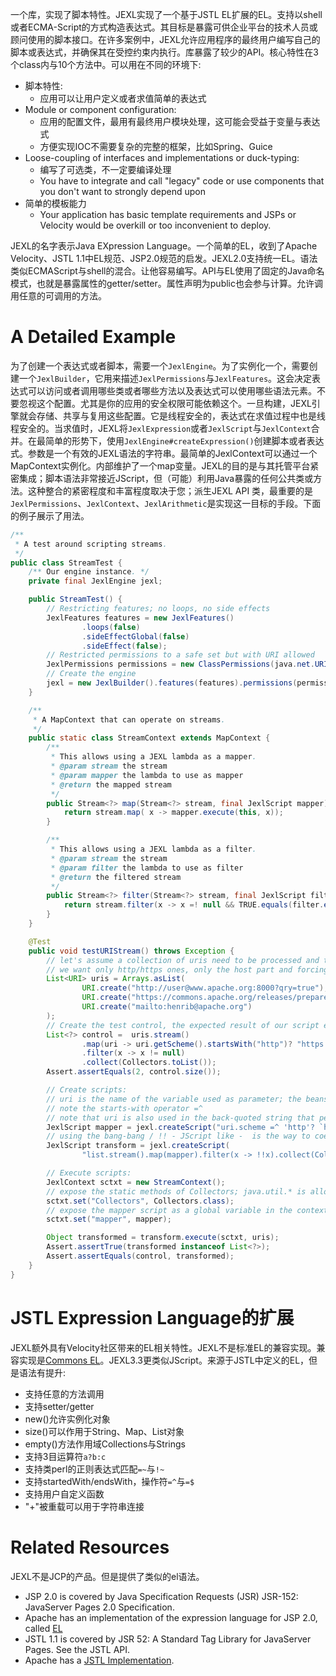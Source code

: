 一个库，实现了脚本特性。JEXL实现了一个基于JSTL EL扩展的EL。支持以shell或者ECMA-Script的方式构造表达式。其目标是暴露可供企业平台的技术人员或顾问使用的脚本接口。在许多案例中，JEXL允许应用程序的最终用户编写自己的脚本或表达式，并确保其在受控约束内执行。库暴露了较少的API。核心特性在3个class内与10个方法中。可以用在不同的环境下:
- 脚本特性:
  - 应用可以让用户定义或者求值简单的表达式
- Module or component configuration:
  - 应用的配置文件，最用有最终用户模块处理，这可能会受益于变量与表达式
  - 方便实现IOC不需要复杂的完整的框架，比如Spring、Guice
- Loose-coupling of interfaces and implementations or duck-typing:
  - 编写了可选类，不一定要编译处理
  - You have to integrate and call "legacy" code or use components that you don't want to strongly depend upon
- 简单的模板能力
  - Your application has basic template requirements and JSPs or Velocity would be overkill or too inconvenient to deploy.

JEXL的名字表示Java EXpression Language。一个简单的EL，收到了Apache Velocity、JSTL 1.1中EL规范、JSP2.0规范的启发。JEXL2.0支持统一EL。语法类似ECMAScript与shell的混合。让他容易编写。API与EL使用了固定的Java命名模式，也就是暴露属性的getter/setter。属性声明为public也会参与计算。允许调用任意的可调用的方法。
# A Detailed Example
为了创建一个表达式或者脚本，需要一个`JexlEngine`。为了实例化一个，需要创建一个`JexlBuilder`，它用来描述`JexlPermissions`与`JexlFeatures`。这会决定表达式可以访问或者调用哪些类或者哪些方法以及表达式可以使用哪些语法元素。不要忽视这个配置。尤其是你的应用的安全权限可能依赖这个。一旦构建，JEXL引擎就会存储、共享与复用这些配置。它是线程安全的，表达式在求值过程中也是线程安全的。当求值时，JEXL将`JexlExpression`或者`JexlScript`与`JexlContext`合并。在最简单的形势下，使用`JexlEngine#createExpression()`创建脚本或者表达式。参数是一个有效的JEXL语法的字符串。最简单的JexlContext可以通过一个MapContext实例化。内部维护了一个map变量。JEXL的目的是与其托管平台紧密集成；脚本语法非常接近JScript，但（可能）利用Java暴露的任何公共类或方法。这种整合的紧密程度和丰富程度取决于您；派生JEXL API 类，最重要的是`JexlPermissions`、`JexlContext`、`JexlArithmetic`是实现这一目标的手段。下面的例子展示了用法。
```java
/**
 * A test around scripting streams.
 */
public class StreamTest {
    /** Our engine instance. */
    private final JexlEngine jexl;

    public StreamTest() {
        // Restricting features; no loops, no side effects
        JexlFeatures features = new JexlFeatures()
                .loops(false)
                .sideEffectGlobal(false)
                .sideEffect(false);
        // Restricted permissions to a safe set but with URI allowed
        JexlPermissions permissions = new ClassPermissions(java.net.URI.class);
        // Create the engine
        jexl = new JexlBuilder().features(features).permissions(permissions).create();
    }

    /**
     * A MapContext that can operate on streams.
     */
    public static class StreamContext extends MapContext {
        /**
         * This allows using a JEXL lambda as a mapper.
         * @param stream the stream
         * @param mapper the lambda to use as mapper
         * @return the mapped stream
         */
        public Stream<?> map(Stream<?> stream, final JexlScript mapper) {
            return stream.map( x -> mapper.execute(this, x));
        }

        /**
         * This allows using a JEXL lambda as a filter.
         * @param stream the stream
         * @param filter the lambda to use as filter
         * @return the filtered stream
         */
        public Stream<?> filter(Stream<?> stream, final JexlScript filter) {
            return stream.filter(x -> x =! null && TRUE.equals(filter.execute(this, x)));
        }
    }

    @Test
    public void testURIStream() throws Exception {
        // let's assume a collection of uris need to be processed and transformed to be simplified ;
        // we want only http/https ones, only the host part and forcing an https scheme
        List<URI> uris = Arrays.asList(
                URI.create("http://user@www.apache.org:8000?qry=true"),
                URI.create("https://commons.apache.org/releases/prepare.html"),
                URI.create("mailto:henrib@apache.org")
        );
        // Create the test control, the expected result of our script evaluation
        List<?> control =  uris.stream()
                .map(uri -> uri.getScheme().startsWith("http")? "https://" + uri.getHost() : null)
                .filter(x -> x != null)
                .collect(Collectors.toList());
        Assert.assertEquals(2, control.size());

        // Create scripts:
        // uri is the name of the variable used as parameter; the beans are exposed as properties
        // note the starts-with operator =^
        // note that uri is also used in the back-quoted string that performs variable interpolation
        JexlScript mapper = jexl.createScript("uri.scheme =^ 'http'? `https://${uri.host}` : null", "uri");
        // using the bang-bang / !! - JScript like -  is the way to coerce to boolean in the filter
        JexlScript transform = jexl.createScript(
                "list.stream().map(mapper).filter(x -> !!x).collect(Collectors.toList())", "list");

        // Execute scripts:
        JexlContext sctxt = new StreamContext();
        // expose the static methods of Collectors; java.util.* is allowed by permissions
        sctxt.set("Collectors", Collectors.class);
        // expose the mapper script as a global variable in the context
        sctxt.set("mapper", mapper);

        Object transformed = transform.execute(sctxt, uris);
        Assert.assertTrue(transformed instanceof List<?>);
        Assert.assertEquals(control, transformed);
    }
}
```
# JSTL Expression Language的扩展
JEXL额外具有Velocity社区带来的EL相关特性。JEXL不是标准EL的兼容实现。兼容实现是[Commons EL](https://commons.apache.org/el)。JEXL3.3更类似JScript。来源于JSTL中定义的EL，但是语法有提升:
- 支持任意的方法调用
- 支持setter/getter
- new()允许实例化对象
- size()可以作用于String、Map、List对象
- empty()方法作用域Collections与Strings
- 支持3目运算符`a?b:c`
- 支持类perl的正则表达式匹配`=~`与`!~`
- 支持startedWith/endsWith，操作符`=^`与`=$`
- 支持用户自定义函数
- "+"被重载可以用于字符串连接

# Related Resources
JEXL不是JCP的产品。但是提供了类似的el语法。
- JSP 2.0 is covered by Java Specification Requests (JSR) JSR-152: JavaServer Pages 2.0 Specification.
- Apache has an implementation of the expression language for JSP 2.0, called [EL](https://commons.apache.org/el/index.html)
- JSTL 1.1 is covered by JSR 52: A Standard Tag Library for JavaServer Pages. See the JSTL API.
- Apache has a [JSTL Implementation](http://tomcat.apache.org/taglibs/standard/).
